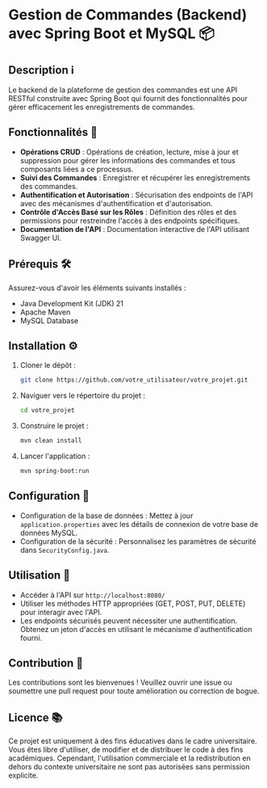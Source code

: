 # Gestion de Commandes (Backend) avec Spring Boot et MySQL 📦

## Description ℹ️

Le backend de la plateforme de gestion des commandes est une API RESTful construite avec Spring Boot qui fournit des fonctionnalités pour gérer efficacement les enregistrements de commandes.

## Fonctionnalités 🚀

- **Opérations CRUD** : Opérations de création, lecture, mise à jour et suppression pour gérer les informations des commandes et tous composants liées a ce processus.
- **Suivi des Commandes** : Enregistrer et récupérer les enregistrements des commandes.
- **Authentification et Autorisation** : Sécurisation des endpoints de l'API avec des mécanismes d'authentification et d'autorisation.
- **Contrôle d'Accès Basé sur les Rôles** : Définition des rôles et des permissions pour restreindre l'accès à des endpoints spécifiques.
- **Documentation de l'API** : Documentation interactive de l'API utilisant Swagger UI.

## Prérequis 🛠️

Assurez-vous d'avoir les éléments suivants installés :

- Java Development Kit (JDK) 21
- Apache Maven
- MySQL Database

## Installation ⚙️

1. Cloner le dépôt :

    ```bash
    git clone https://github.com/votre_utilisateur/votre_projet.git
    ```

2. Naviguer vers le répertoire du projet :

    ```bash
    cd votre_projet
    ```

3. Construire le projet :

    ```bash
    mvn clean install
    ```

4. Lancer l'application :

    ```bash
    mvn spring-boot:run
    ```

## Configuration 🔧

- Configuration de la base de données : Mettez à jour `application.properties` avec les détails de connexion de votre base de données MySQL.
- Configuration de la sécurité : Personnalisez les paramètres de sécurité dans `SecurityConfig.java`.

## Utilisation 📝

- Accéder à  l'API sur `http://localhost:8080/` 
- Utiliser les méthodes HTTP appropriées (GET, POST, PUT, DELETE) pour interagir avec l'API.
- Les endpoints sécurisés peuvent nécessiter une authentification. Obtenez un jeton d'accès en utilisant le mécanisme d'authentification fourni.

## Contribution 🤝

Les contributions sont les bienvenues ! Veuillez ouvrir une issue ou soumettre une pull request pour toute amélioration ou correction de bogue.

## Licence 📚

Ce projet est uniquement à des fins éducatives dans le cadre universitaire. Vous êtes libre d'utiliser, de modifier et de distribuer le code à des fins académiques. Cependant, l'utilisation commerciale et la redistribution en dehors du contexte universitaire ne sont pas autorisées sans permission explicite.
